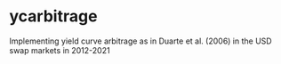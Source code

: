 # ycarbitrage
Implementing yield curve arbitrage as in Duarte et al. (2006) in the USD swap markets in 2012-2021
